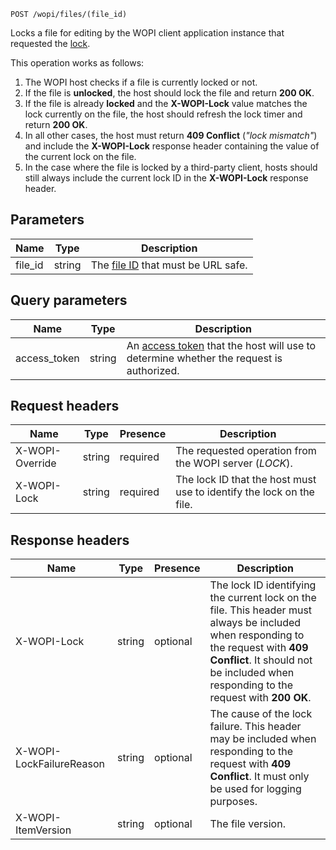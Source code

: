 `POST /wopi/files/(file_id)`

Locks a file for editing by the WOPI client application instance that requested the [lock](../Key%20concepts.md#lock).

This operation works as follows:

1. The WOPI host checks if a file is currently locked or not.
2. If the file is **unlocked**, the host should lock the file and return **200 OK**.
3. If the file is already **locked** and the **X-WOPI-Lock** value matches the lock currently on the file, the host should refresh the lock timer and return **200 OK**.
4. In all other cases, the host must return **409 Conflict** (*"lock mismatch"*) and include the **X-WOPI-Lock** response header containing the value of the current lock on the file.
5. In the case where the file is locked by a third-party client, hosts should still always include the current lock ID in the **X-WOPI-Lock** response header.

## Parameters

| Name     | Type   | Description                                                                 |
| -------- | ------ | --------------------------------------------------------------------------- |
| file\_id | string | The [file ID](../Key%20concepts.md#file-id) that must be URL safe. |

## Query parameters

| Name          | Type   | Description                                                                                                                          |
| ------------- | ------ | ------------------------------------------------------------------------------------------------------------------------------------ |
| access\_token | string | An [access token](../Key%20concepts.md#access-token) that the host will use to determine whether the request is authorized. |

## Request headers

| Name            | Type   | Presence | Description                                                          |
| --------------- | ------ | -------- | -------------------------------------------------------------------- |
| X-WOPI-Override | string | required | The requested operation from the WOPI server (*LOCK*).               |
| X-WOPI-Lock     | string | required | The lock ID that the host must use to identify the lock on the file. |

## Response headers

| Name                     | Type   | Presence | Description                                                                                                                                                                                                               |
| ------------------------ | ------ | -------- | ------------------------------------------------------------------------------------------------------------------------------------------------------------------------------------------------------------------------- |
| X-WOPI-Lock              | string | optional | The lock ID identifying the current lock on the file. This header must always be included when responding to the request with **409 Conflict**. It should not be included when responding to the request with **200 OK**. |
| X-WOPI-LockFailureReason | string | optional | The cause of the lock failure. This header may be included when responding to the request with **409 Conflict**. It must only be used for logging purposes.                                                               |
| X-WOPI-ItemVersion       | string | optional | The file version.                                                                                                                                                                                                         |
